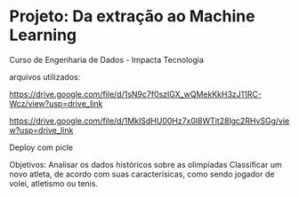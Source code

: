 # Projeto: Da extração ao Machine Learning

Curso de Engenharia de Dados - Impacta Tecnologia

arquivos utilizados:

https://drive.google.com/file/d/1sN9c7f0szlGX_wQMekKkH3zJ11RC-Wcz/view?usp=drive_link

https://drive.google.com/file/d/1MkISdHU00Hz7x0l8WTit28lgc2RHvSGg/view?usp=drive_link

Deploy com picle

Objetivos: 
Analisar os dados históricos sobre as olimpíadas
Classificar um novo atleta, de acordo com suas caracterísicas, como sendo jogador de volei, atletismo ou tenis.
